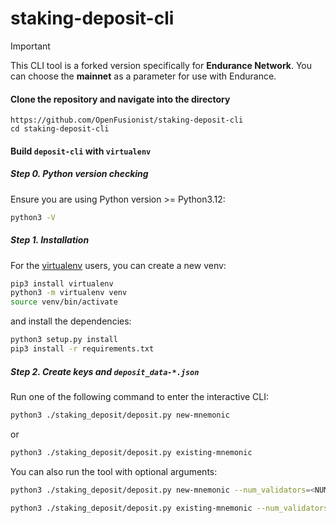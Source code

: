 # staking-deposit-cli

> [!IMPORTANT]  
> This CLI tool is a forked version specifically for **Endurance Network**. You can choose the **mainnet** as a parameter for use with Endurance.

#### Clone the repository and navigate into the directory

```
https://github.com/OpenFusionist/staking-deposit-cli
cd staking-deposit-cli
```

#### Build `deposit-cli` with `virtualenv`

##### Step 0. Python version checking

Ensure you are using Python version >= Python3.12:

```sh
python3 -V
```

##### Step 1. Installation

For the [virtualenv](https://virtualenv.pypa.io/en/latest/) users, you can create a new venv:

```sh
pip3 install virtualenv
python3 -m virtualenv venv
source venv/bin/activate
```

and install the dependencies:

```sh
python3 setup.py install
pip3 install -r requirements.txt
```

##### Step 2. Create keys and `deposit_data-*.json`

Run one of the following command to enter the interactive CLI:

```sh
python3 ./staking_deposit/deposit.py new-mnemonic
```

or

```sh
python3 ./staking_deposit/deposit.py existing-mnemonic
```

You can also run the tool with optional arguments:

```sh
python3 ./staking_deposit/deposit.py new-mnemonic --num_validators=<NUM_VALIDATORS> --mnemonic_language=english --chain=mainnet --folder=<YOUR_FOLDER_PATH> --execution_address=<YOUR_WITHDRAW_ADDRESS>
```

```sh
python3 ./staking_deposit/deposit.py existing-mnemonic --num_validators=<NUM_VALIDATORS> --validator_start_index=<START_INDEX> --chain=mainnet --folder=<YOUR_FOLDER_PATH> --execution_address=<YOUR_WITHDRAW_ADDRESS>
```

